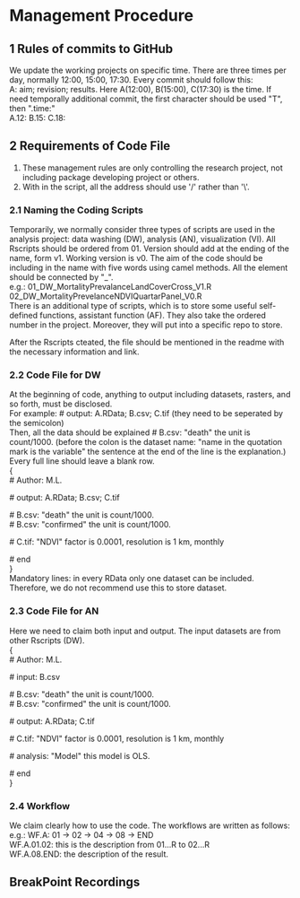 # Management Procedure  

## 1 Rules of commits to GitHub
We update the working projects on specific time. There are three times per day, normally 12:00, 15:00, 17:30. Every commit should follow this:  
A: aim; revision; results. Here A(12:00), B(15:00), C(17:30) is the time. If need temporally additional commit, the first character should be used "T", then ".time:"   
A.12:  B.15:  C.18:  
  
## 2 Requirements of Code File  
1. These management rules are only controlling the research project, not including package developing project or others.  
2. With in the script, all the address should use '/' rather than '\\'.  
  
### 2.1 Naming the Coding Scripts  
Temporarily, we normally consider three types of scripts are used in the analysis project: data washing (DW), analysis (AN), visualization (VI). All Rscripts should be ordered from 01. Version should add at the ending of the name, form v1. Working version is v0. The aim of the code should be including in the name with five words using camel methods. All the element should be connected by "_".  
e.g.: 01_DW_MortalityPrevalanceLandCoverCross_V1.R  
      02_DW_MortalityPrevelanceNDVIQuartarPanel_V0.R  
There is an additional type of scripts, which is to store some useful self-defined functions, assistant function (AF). They also take the ordered number in the project. Moreover, they will put into a specific repo to store.   
  
After the Rscripts cteated, the file should be mentioned in the readme with the necessary information and link.  
  
### 2.2 Code File for DW  
At the beginning of code, anything to output including datasets, rasters, and so forth, must be disclosed.  
For example: \# output: A.RData; B.csv; C.tif (they need to be seperated by the semicolon)  
Then, all the data should be explained \# B.csv: "death" the unit is count/1000. (before the colon is the dataset name: "name in the quotation mark is the variable" the sentence at the end of the line is the explanation.)  
Every full line should leave a blank row.  
\{   
\# Author: M.L.    
  
\# output: A.RData; B.csv; C.tif  
  
\# B.csv: "death" the unit is count/1000.  
\# B.csv: "confirmed" the unit is count/1000.

\# C.tif: "NDVI" factor is 0.0001, resolution is 1 km, monthly

\# end  
\}  
Mandatory lines: in every RData only one dataset can be included. Therefore, we do not recommend use this to store dataset.  
  
### 2.3 Code File for AN  
Here we need to claim both input and output. The input datasets are from other Rscripts (DW).  
\{   
\# Author: M.L.    
  
\# input: B.csv  
  
\# B.csv: "death" the unit is count/1000.  
\# B.csv: "confirmed" the unit is count/1000.  
  
\# output: A.RData; C.tif  
  
\# C.tif: "NDVI" factor is 0.0001, resolution is 1 km, monthly  
  
\# analysis: "Model" this model is OLS.    
  
\# end  
\}  

### 2.4 Workflow  
We claim clearly how to use the code. The workflows are written as follows:  
e.g.: WF.A: 01 -> 02 -> 04 -> 08 -> END  
WF.A.01.02: this is the description from 01...R to 02...R  
WF.A.08.END: the description of the result.  
  
## BreakPoint Recordings  
